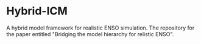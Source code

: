 # Hybrid-ICM
A hybrid model framework for realistic ENSO simulation. The repository for the paper entitled "Bridging the model hierarchy for relistic ENSO".
